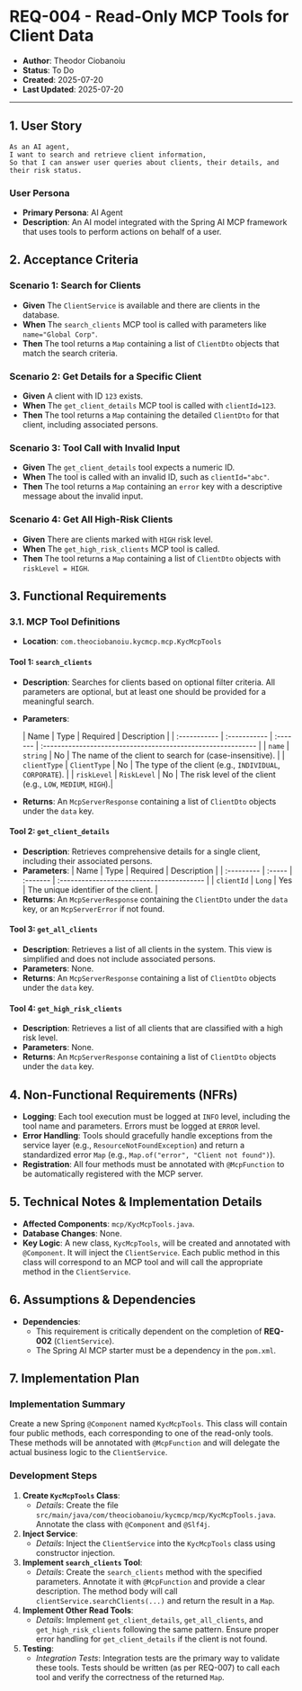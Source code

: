 # REQ-004 - Read-Only MCP Tools for Client Data

- **Author**: Theodor Ciobanoiu
- **Status**: To Do
- **Created**: 2025-07-20
- **Last Updated**: 2025-07-20

---

## 1. User Story

```
As an AI agent,
I want to search and retrieve client information,
So that I can answer user queries about clients, their details, and their risk status.
```

### User Persona

- **Primary Persona**: AI Agent
- **Description**: An AI model integrated with the Spring AI MCP framework that uses tools to perform actions on behalf
  of a user.

## 2. Acceptance Criteria

### Scenario 1: Search for Clients

- **Given** The `ClientService` is available and there are clients in the database.
- **When** The `search_clients` MCP tool is called with parameters like `name="Global Corp"`.
- **Then** The tool returns a `Map` containing a list of `ClientDto` objects that match the search criteria.

### Scenario 2: Get Details for a Specific Client

- **Given** A client with ID `123` exists.
- **When** The `get_client_details` MCP tool is called with `clientId=123`.
- **Then** The tool returns a `Map` containing the detailed `ClientDto` for that client, including associated persons.

### Scenario 3: Tool Call with Invalid Input

- **Given** The `get_client_details` tool expects a numeric ID.
- **When** The tool is called with an invalid ID, such as `clientId="abc"`.
- **Then** The tool returns a `Map` containing an `error` key with a descriptive message about the invalid input.

### Scenario 4: Get All High-Risk Clients

- **Given** There are clients marked with `HIGH` risk level.
- **When** The `get_high_risk_clients` MCP tool is called.
- **Then** The tool returns a `Map` containing a list of `ClientDto` objects with `riskLevel = HIGH`.

## 3. Functional Requirements

### 3.1. MCP Tool Definitions

- **Location**: `com.theociobanoiu.kycmcp.mcp.KycMcpTools`

#### Tool 1: `search_clients`

- **Description**: Searches for clients based on optional filter criteria. All parameters are optional, but at least one
  should be provided for a meaningful search.
- **Parameters**:

  | Name         | Type         | Required | Description                                                  |
      | :----------- | :----------- | :------- | :----------------------------------------------------------- |
  | `name`       | `string`     | No       | The name of the client to search for (case-insensitive).     |
  | `clientType` | `ClientType` | No       | The type of the client (e.g., `INDIVIDUAL`, `CORPORATE`).    |
  | `riskLevel`  | `RiskLevel`  | No       | The risk level of the client (e.g., `LOW`, `MEDIUM`, `HIGH`).|
- **Returns**: An `McpServerResponse` containing a list of `ClientDto` objects under the `data` key.

#### Tool 2: `get_client_details`

- **Description**: Retrieves comprehensive details for a single client, including their associated persons.
- **Parameters**:
  | Name | Type | Required | Description |
  | :--------- | :----- | :------- | :---------------------------------------- |
  | `clientId` | `Long` | Yes | The unique identifier of the client. |
- **Returns**: An `McpServerResponse` containing the `ClientDto` under the `data` key, or an `McpServerError` if not
  found.

#### Tool 3: `get_all_clients`

- **Description**: Retrieves a list of all clients in the system. This view is simplified and does not include
  associated persons.
- **Parameters**: None.
- **Returns**: An `McpServerResponse` containing a list of `ClientDto` objects under the `data` key.

#### Tool 4: `get_high_risk_clients`

- **Description**: Retrieves a list of all clients that are classified with a high risk level.
- **Parameters**: None.
- **Returns**: An `McpServerResponse` containing a list of `ClientDto` objects under the `data` key.

## 4. Non-Functional Requirements (NFRs)

- **Logging**: Each tool execution must be logged at `INFO` level, including the tool name and parameters. Errors must
  be logged at `ERROR` level.
- **Error Handling**: Tools should gracefully handle exceptions from the service layer (e.g.,
  `ResourceNotFoundException`) and return a standardized error `Map` (e.g., `Map.of("error", "Client not found")`).
- **Registration**: All four methods must be annotated with `@McpFunction` to be automatically registered with the MCP
  server.

## 5. Technical Notes & Implementation Details

- **Affected Components**: `mcp/KycMcpTools.java`.
- **Database Changes**: None.
- **Key Logic**: A new class, `KycMcpTools`, will be created and annotated with `@Component`. It will inject the
  `ClientService`. Each public method in this class will correspond to an MCP tool and will call the appropriate method
  in the `ClientService`.

## 6. Assumptions & Dependencies

- **Dependencies**:
    - This requirement is critically dependent on the completion of **REQ-002** (`ClientService`).
    - The Spring AI MCP starter must be a dependency in the `pom.xml`.

## 7. Implementation Plan

### Implementation Summary

Create a new Spring `@Component` named `KycMcpTools`. This class will contain four public methods, each corresponding to
one of the read-only tools. These methods will be annotated with `@McpFunction` and will delegate the actual business
logic to the `ClientService`.

### Development Steps

1. **Create `KycMcpTools` Class**:
    - *Details*: Create the file `src/main/java/com/theociobanoiu/kycmcp/mcp/KycMcpTools.java`. Annotate the class with
      `@Component` and `@Slf4j`.
2. **Inject Service**:
    - *Details*: Inject the `ClientService` into the `KycMcpTools` class using constructor injection.
3. **Implement `search_clients` Tool**:
    - *Details*: Create the `search_clients` method with the specified parameters. Annotate it with `@McpFunction` and
      provide a clear description. The method body will call `clientService.searchClients(...)` and return the result in
      a `Map`.
4. **Implement Other Read Tools**:
    - *Details*: Implement `get_client_details`, `get_all_clients`, and `get_high_risk_clients` following the same
      pattern. Ensure proper error handling for `get_client_details` if the client is not found.
5. **Testing**:
    - *Integration Tests*: Integration tests are the primary way to validate these tools. Tests should be written (as
      per REQ-007) to call each tool and verify the correctness of the returned `Map`.
